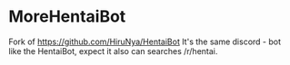 # MoreHentaiBot
Fork of https://github.com/HiruNya/HentaiBot
It's the same discord - bot like the HentaiBot, expect it also can searches /r/hentai.